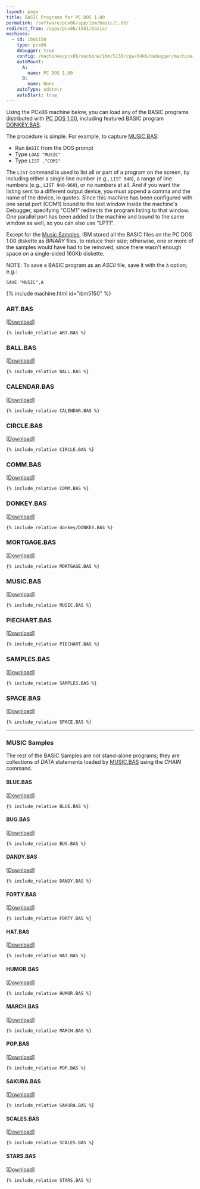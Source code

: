 ```yaml
---
layout: page
title: BASIC Programs for PC DOS 1.00
permalink: /software/pcx86/app/ibm/basic/1.00/
redirect_from: /apps/pcx86/1981/basic/
machines:
  - id: ibm5150
    type: pcx86
    debugger: true
    config: /machines/pcx86/machine/ibm/5150/cga/64kb/debugger/machine.json
    autoMount:
      A:
        name: PC DOS 1.00
      B:
        name: None
    autoType: $date\r
    autoStart: true
---
```


Using the PCx86 machine below, you can load any of the BASIC programs distributed with [PC DOS 1.00](/software/pcx86/sys/dos/ibm/1.00/),
including featured BASIC program [DONKEY.BAS](donkey/).

The procedure is simple.  For example, to capture [MUSIC.BAS](#musicbas):

- Run `BASIC` from the DOS prompt
- Type `LOAD "MUSIC"`
- Type `LIST ,"COM1"`

The `LIST` command is used to list all or part of a program on the screen, by including either a single line number
(e.g., `LIST 940`), a range of line numbers (e.g., `LIST 940-960`), or no numbers at all.  And if you want the listing
sent to a different output device, you must append a comma and the name of the device, in quotes.  Since this machine
has been configured with one serial port (COM1) bound to the text window inside the machine's Debugger,
specifying "COM1" redirects the program listing to that window.  One parallel port has been added to the machine and
bound to the same window as well, so you can also use "LPT1".

Except for the [Music Samples](#music-samples), IBM stored all the BASIC files on the PC DOS 1.00 diskette as *BINARY*
files, to reduce their size; otherwise, one or more of the samples would have had to be removed, since there wasn't
enough space on a single-sided 160Kb diskette.

NOTE: To save a BASIC program as an *ASCII* file, save it with the `A` option; e.g.:

	SAVE "MUSIC",A

{% include machine.html id="ibm5150" %}

### ART.BAS

[[Download](ART.BAS)]

```bas
{% include_relative ART.BAS %}
```

### BALL.BAS

[[Download](BALL.BAS)]

```bas
{% include_relative BALL.BAS %}
```

### CALENDAR.BAS

[[Download](CALENDAR.BAS)]

```bas
{% include_relative CALENDAR.BAS %}
```

### CIRCLE.BAS

[[Download](CIRCLE.BAS)]

```bas
{% include_relative CIRCLE.BAS %}
```

### COMM.BAS

[[Download](COMM.BAS)]

```bas
{% include_relative COMM.BAS %}
```

### DONKEY.BAS

[[Download](donkey/DONKEY.BAS)]

```bas
{% include_relative donkey/DONKEY.BAS %}
```

### MORTGAGE.BAS

[[Download](MORTGAGE.BAS)]

```bas
{% include_relative MORTGAGE.BAS %}
```

### MUSIC.BAS

[[Download](MUSIC.BAS)]

```bas
{% include_relative MUSIC.BAS %}
```

### PIECHART.BAS

[[Download](PIECHART.BAS)]

```bas
{% include_relative PIECHART.BAS %}
```

### SAMPLES.BAS

[[Download](SAMPLES.BAS)]

```bas
{% include_relative SAMPLES.BAS %}
```

### SPACE.BAS

[[Download](SPACE.BAS)]

```bas
{% include_relative SPACE.BAS %}
```

---

### MUSIC Samples

The rest of the BASIC Samples are not stand-alone programs; they are collections of *DATA* statements loaded
by [MUSIC.BAS](#musicbas) using the *CHAIN* command.

#### BLUE.BAS

[[Download](BLUE.BAS)]

```bas
{% include_relative BLUE.BAS %}
```

#### BUG.BAS

[[Download](BUG.BAS)]

```bas
{% include_relative BUG.BAS %}
```

#### DANDY.BAS

[[Download](DANDY.BAS)]

```bas
{% include_relative DANDY.BAS %}
```

#### FORTY.BAS

[[Download](FORTY.BAS)]

```bas
{% include_relative FORTY.BAS %}
```

#### HAT.BAS

[[Download](HAT.BAS)]

```bas
{% include_relative HAT.BAS %}
```

#### HUMOR.BAS

[[Download](HUMOR.BAS)]

```bas
{% include_relative HUMOR.BAS %}
```

#### MARCH.BAS

[[Download](MARCH.BAS)]

```bas
{% include_relative MARCH.BAS %}
```

#### POP.BAS

[[Download](POP.BAS)]

```bas
{% include_relative POP.BAS %}
```

#### SAKURA.BAS

[[Download](SAKURA.BAS)]

```bas
{% include_relative SAKURA.BAS %}
```

#### SCALES.BAS

[[Download](SCALES.BAS)]

```bas
{% include_relative SCALES.BAS %}
```

#### STARS.BAS

[[Download](STARS.BAS)]

```bas
{% include_relative STARS.BAS %}
```
